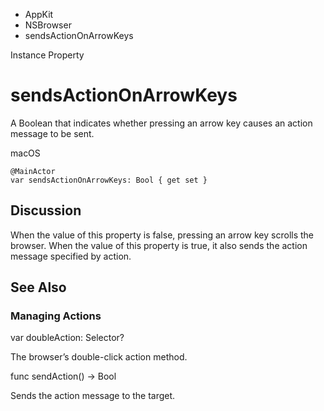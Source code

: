 

- AppKit
- NSBrowser
-  sendsActionOnArrowKeys 

Instance Property

# sendsActionOnArrowKeys

A Boolean that indicates whether pressing an arrow key causes an action message to be sent.

macOS

``` source
@MainActor
var sendsActionOnArrowKeys: Bool { get set }
```

## Discussion

When the value of this property is false, pressing an arrow key scrolls the browser. When the value of this property is true, it also sends the action message specified by action.

## See Also

### Managing Actions

var doubleAction: Selector?

The browser’s double-click action method.

func sendAction() -> Bool

Sends the action message to the target.

